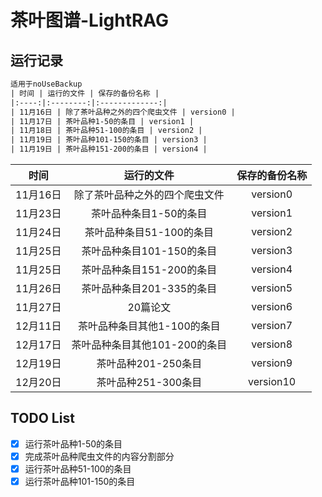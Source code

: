 # 茶叶图谱-LightRAG
## 运行记录
```txt
适用于noUseBackup
| 时间 | 运行的文件 | 保存的备份名称 |
|:----:|:--------:|:-------------:|
| 11月16日 | 除了茶叶品种之外的四个爬虫文件 | version0 |
| 11月17日 | 茶叶品种1-50的条目 | version1 |
| 11月18日 | 茶叶品种51-100的条目 | version2 |
| 11月19日 | 茶叶品种101-150的条目 | version3 |
| 11月19日 | 茶叶品种151-200的条目 | version4 |
```

| 时间 | 运行的文件 | 保存的备份名称 |
|:----:|:--------:|:-------------:|
| 11月16日 | 除了茶叶品种之外的四个爬虫文件 | version0 |
| 11月23日 | 茶叶品种条目1-50的条目 | version1 |
| 11月24日 | 茶叶品种条目51-100的条目 | version2 |
| 11月25日 | 茶叶品种条目101-150的条目 | version3 |
| 11月25日 | 茶叶品种条目151-200的条目 | version4 |
| 11月26日 | 茶叶品种条目201-335的条目 | version5 |
| 11月27日 | 20篇论文 | version6 |
| 12月11日 | 茶叶品种条目其他1-100的条目 | version7 |
| 12月17日 | 茶叶品种条目其他101-200的条目 | version8 |
| 12月19日 | 茶叶品种201-250条目 | version9 |
| 12月20日 | 茶叶品种251-300条目| version10 |



## TODO List
- [X] 运行茶叶品种1-50的条目
- [X] 完成茶叶品种爬虫文件的内容分割部分
- [X] 运行茶叶品种51-100的条目
- [X] 运行茶叶品种101-150的条目
